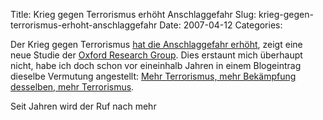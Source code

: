 Title: Krieg gegen Terrorismus erhöht Anschlaggefahr
Slug: krieg-gegen-terrorismus-erhoht-anschlaggefahr
Date: 2007-04-12
Categories:

Der Krieg gegen Terrorismus [hat die Anschlaggefahr erhöht](http://www.baz.ch/news/rss.cfm?objectid=E08CCB59-1422-0CEF-705A697511A4A5D4), zeigt eine neue Studie der [Oxford Research Group](http://www.oxfordresearchgroup.org.uk/). Dies erstaunt mich überhaupt nicht, habe ich doch schon vor eineinhalb Jahren in einem Blogeintrag dieselbe Vermutung angestellt: [Mehr Terrorismus, mehr Bekämpfung desselben, mehr Terrorismus](http://spinlock.ch/blog/2005/10/01/mehr-terrorismus-mehr-bekampfung-desselben-mehr-terrorismus/).

Seit Jahren wird der Ruf nach mehr
